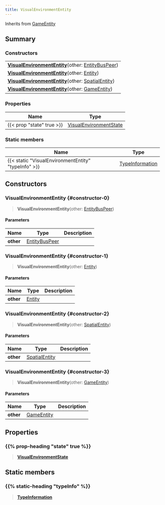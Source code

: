 ```yaml
---
title: VisualEnvironmentEntity
---
```


Inherits from [GameEntity](/vext/ref/client/type/gameentity)

## Summary

### Constructors

|  |
| --- |
| **[VisualEnvironmentEntity](#constructor-0)**(other: [EntityBusPeer](/vext/ref/shared/type/entitybuspeer)) |
| **[VisualEnvironmentEntity](#constructor-1)**(other: [Entity](/vext/ref/shared/type/entity)) |
| **[VisualEnvironmentEntity](#constructor-2)**(other: [SpatialEntity](/vext/ref/shared/type/spatialentity)) |
| **[VisualEnvironmentEntity](#constructor-3)**(other: [GameEntity](/vext/ref/client/type/gameentity)) |

### Properties

| Name | Type |
| ---- | ---- |
| {{< prop "state" true >}} | [VisualEnvironmentState](/vext/ref/client/type/visualenvironmentstate) |

### Static members

| Name | Type |
| ---- | ---- |
| {{< static "VisualEnvironmentEntity" "typeInfo" >}} | [TypeInformation](/vext/ref/shared/type/typeinformation) |

## Constructors

### VisualEnvironmentEntity {#constructor-0}

> **VisualEnvironmentEntity**(other: [EntityBusPeer](/vext/ref/shared/type/entitybuspeer))

#### Parameters

| Name | Type | Description |
| ---- | ---- | ----------- |
| **other** | [EntityBusPeer](/vext/ref/shared/type/entitybuspeer) |  |

### VisualEnvironmentEntity {#constructor-1}

> **VisualEnvironmentEntity**(other: [Entity](/vext/ref/shared/type/entity))

#### Parameters

| Name | Type | Description |
| ---- | ---- | ----------- |
| **other** | [Entity](/vext/ref/shared/type/entity) |  |

### VisualEnvironmentEntity {#constructor-2}

> **VisualEnvironmentEntity**(other: [SpatialEntity](/vext/ref/shared/type/spatialentity))

#### Parameters

| Name | Type | Description |
| ---- | ---- | ----------- |
| **other** | [SpatialEntity](/vext/ref/shared/type/spatialentity) |  |

### VisualEnvironmentEntity {#constructor-3}

> **VisualEnvironmentEntity**(other: [GameEntity](/vext/ref/client/type/gameentity))

#### Parameters

| Name | Type | Description |
| ---- | ---- | ----------- |
| **other** | [GameEntity](/vext/ref/client/type/gameentity) |  |

## Properties

### {{% prop-heading "state" true %}}

> **[VisualEnvironmentState](/vext/ref/client/type/visualenvironmentstate)**

## Static members

### {{% static-heading "typeInfo" %}}

> **[TypeInformation](/vext/ref/shared/type/typeinformation)**

